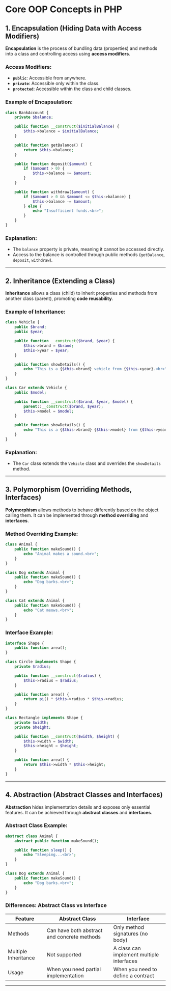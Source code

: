 
# Core OOP Concepts in PHP

## 1. Encapsulation (Hiding Data with Access Modifiers)
**Encapsulation** is the process of bundling data (properties) and methods into a class and controlling access using **access modifiers**.

### Access Modifiers:
- **`public`**: Accessible from anywhere.
- **`private`**: Accessible only within the class.
- **`protected`**: Accessible within the class and child classes.

### Example of Encapsulation:
```php
class BankAccount {
    private $balance;

    public function __construct($initialBalance) {
        $this->balance = $initialBalance;
    }

    public function getBalance() {
        return $this->balance;
    }

    public function deposit($amount) {
        if ($amount > 0) {
            $this->balance += $amount;
        }
    }

    public function withdraw($amount) {
        if ($amount > 0 && $amount <= $this->balance) {
            $this->balance -= $amount;
        } else {
            echo "Insufficient funds.<br>";
        }
    }
}
```
### Explanation:
- The `balance` property is private, meaning it cannot be accessed directly.
- Access to the balance is controlled through public methods (`getBalance`, `deposit`, `withdraw`).

---

## 2. Inheritance (Extending a Class)
**Inheritance** allows a class (child) to inherit properties and methods from another class (parent), promoting **code reusability**.

### Example of Inheritance:
```php
class Vehicle {
    public $brand;
    public $year;

    public function __construct($brand, $year) {
        $this->brand = $brand;
        $this->year = $year;
    }

    public function showDetails() {
        echo "This is a {$this->brand} vehicle from {$this->year}.<br>";
    }
}

class Car extends Vehicle {
    public $model;

    public function __construct($brand, $year, $model) {
        parent::__construct($brand, $year);
        $this->model = $model;
    }

    public function showDetails() {
        echo "This is a {$this->brand} {$this->model} from {$this->year}.<br>";
    }
}
```
### Explanation:
- The `Car` class extends the `Vehicle` class and overrides the `showDetails` method.

---

## 3. Polymorphism (Overriding Methods, Interfaces)
**Polymorphism** allows methods to behave differently based on the object calling them. It can be implemented through **method overriding** and **interfaces**.

### Method Overriding Example:
```php
class Animal {
    public function makeSound() {
        echo "Animal makes a sound.<br>";
    }
}

class Dog extends Animal {
    public function makeSound() {
        echo "Dog barks.<br>";
    }
}

class Cat extends Animal {
    public function makeSound() {
        echo "Cat meows.<br>";
    }
}
```
### Interface Example:
```php
interface Shape {
    public function area();
}

class Circle implements Shape {
    private $radius;

    public function __construct($radius) {
        $this->radius = $radius;
    }

    public function area() {
        return pi() * $this->radius * $this->radius;
    }
}

class Rectangle implements Shape {
    private $width;
    private $height;

    public function __construct($width, $height) {
        $this->width = $width;
        $this->height = $height;
    }

    public function area() {
        return $this->width * $this->height;
    }
}
```
---

## 4. Abstraction (Abstract Classes and Interfaces)
**Abstraction** hides implementation details and exposes only essential features. It can be achieved through **abstract classes** and **interfaces**.

### Abstract Class Example:
```php
abstract class Animal {
    abstract public function makeSound();

    public function sleep() {
        echo "Sleeping...<br>";
    }
}

class Dog extends Animal {
    public function makeSound() {
        echo "Dog barks.<br>";
    }
}
```

### Differences: Abstract Class vs Interface
| Feature              | Abstract Class                          | Interface                         |
|---------------------|------------------------------------------|-----------------------------------|
| Methods             | Can have both abstract and concrete methods | Only method signatures (no body) |
| Multiple Inheritance | Not supported                           | A class can implement multiple interfaces |
| Usage               | When you need partial implementation     | When you need to define a contract |

---
